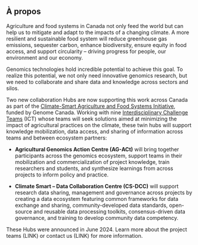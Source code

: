 ---
---
## À propos

Agriculture and food systems in Canada not only feed the world but can help us to mitigate and adapt to the impacts of a changing climate. A more resilient and sustainable food system will reduce greenhouse gas emissions, sequester carbon, enhance biodiversity, ensure equity in food access, and support circularity – driving progress for people, our environment and our economy.

Genomics technologies hold incredible potential to achieve this goal. To realize this potential, we not only need innovative genomics research, but we need to collaborate and share data and knowledge across sectors and silos.

Two new collaboration Hubs are now supporting this work across Canada as part of the [Climate-Smart Agriculture and Food Systems Initiative](https://genomecanada.ca/genome-canada-investments-target-csafs-solutions/#data), funded by Genome Canada. Working with nine [Interdisciplinary Challenge Teams](https://genomecanada.ca/canada-invests-in-world-leading-climate-smart-agriculture-and-food-systems-through-genomics/) (ICT) whose teams will seek solutions aimed at minimizing the impact of agricultural practices on the climate, these twin hubs will support knowledge mobilization, data access, and sharing of information across teams and between ecosystem partners:

- **Agricultural  Genomics Action Centre (AG-ACt)** will bring together participants across the genomics ecosystem, support teams in their mobilization and commercialization of project knowledge, train researchers and students, and synthesize learnings from across projects to inform policy and practice.

- **Climate Smart – Data Collaboration Centre (CS-DCC)** will support research data sharing, management and governance across projects by creating a data ecosystem featuring common frameworks for data exchange and sharing, community-developed data standards, open-source and reusable data processing toolkits, consensus-driven data governance, and training to develop community data competency.

These Hubs were announced in June 2024. Learn more about the project teams (LINK) or contact us (LINK) for more information. 
